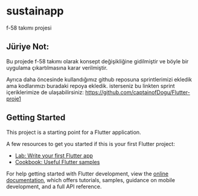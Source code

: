 # sustainapp

f-58 takımı projesi

## Jüriye Not:

 Bu projede f-58 takımı olarak konsept değişikliğine gidilmiştir ve böyle bir uygulama çıkartılmasına karar verilmiştir.

 Ayrıca daha öncesinde kullandığımız github reposuna sprintlerimizi ekledik ama kodlarımızı buradaki repoya ekledik. isterseniz bu linkten sprint içeriklerimize de ulaşabilirsiniz: https://github.com/captainofDogu/Flutter-proje1

## Getting Started

This project is a starting point for a Flutter application.

A few resources to get you started if this is your first Flutter project:

- [Lab: Write your first Flutter app](https://docs.flutter.dev/get-started/codelab)
- [Cookbook: Useful Flutter samples](https://docs.flutter.dev/cookbook)

For help getting started with Flutter development, view the
[online documentation](https://docs.flutter.dev/), which offers tutorials,
samples, guidance on mobile development, and a full API reference.
